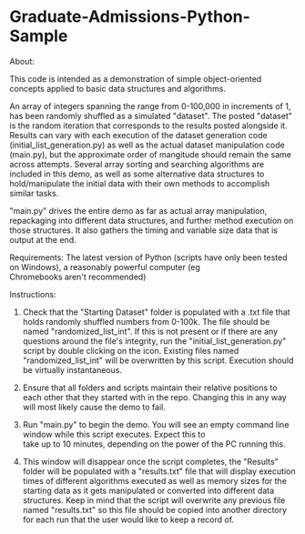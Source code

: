 # Graduate-Admissions-Python-Sample

About: 

This code is intended as a demonstration of simple object-oriented concepts applied to basic data structures and algorithms.

An array of integers spanning the range from 0-100,000 in increments of 1, has been randomly shuffled as a simulated "dataset".
The posted "dataset" is the random iteration that corresponds to the results posted alongside it. Results can vary with each
execution of the dataset generation code (initial_list_generation.py) as well as the actual dataset manipulation code (main.py),
but the approximate order of mangitude should remain the same across attempts. Several array sorting and searching algorithms are
included in this demo, as well as some alternative data structures to hold/manipulate the initial data with their own methods to
accomplish similar tasks.

"main.py" drives the entire demo as far as actual array manipulation, repackaging into different data structures, and further
method execution on those structures. It also gathers the timing and variable size data that is output at the end.


Requirements: The latest version of Python (scripts have only been tested on Windows), a reasonably powerful computer (eg   
              Chromebooks aren't recommended)


Instructions:

1)	Check that the "Starting Dataset" folder is populated with a .txt file that holds randomly shuffled numbers from 0-100k.
	  The file should be named "randomized_list_int". If this is not present or if there are any questions around the file's 
	  integrity, run the "initial_list_generation.py" script by double clicking on the icon. Existing files named
	  "randomized_list_int" will be overwritten by this script. Execution should be virtually instantaneous.

2)	Ensure that all folders and scripts maintain their relative positions to each other that they started with in the repo. 
	  Changing this in any way will most likely cause the demo to fail.

3)	Run "main.py" to begin the demo. You will see an empty command line window while this script executes. Expect this to 	
	  take up to 10 minutes, depending on the power of the PC running this.

4) 	This window will disappear once the script completes, the "Results" folder will be populated with a "results.txt" file
	  that will display execution times of different algorithms executed as well as memory sizes for the starting data as it
	  gets manipulated or converted into different data structures. Keep in mind that the script will overwrite any previous
	  file named "results.txt" so this file should be copied into another directory for each run that the user would like to 
	  keep a record of.

